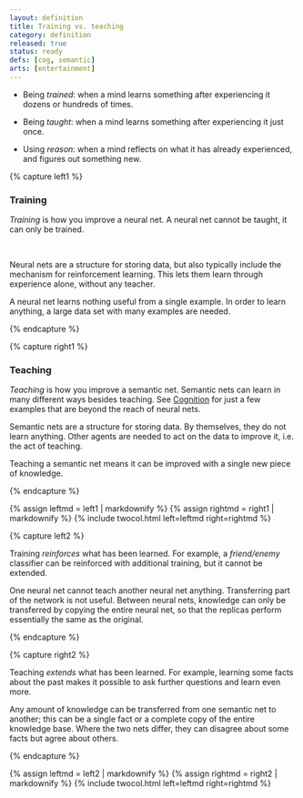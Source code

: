 ```yaml
---
layout: definition
title: Training vs. teaching
category: definition
released: true
status: ready
defs: [cog, semantic]
arts: [entertainment]
---
```


* Being *trained*: when a mind learns something after experiencing it dozens or hundreds of times.

* Being *taught*: when a mind learns something after experiencing it just once.

* Using *reason*: when a mind reflects on what it has already experienced, and figures out something new.

<p class="mb-5"/>

{% capture left1 %}

### Training

*Training* is how you improve a neural net. A neural net cannot be taught, it can only be trained.

<p class="mb-4"/>&nbsp;
<p class="mb-3"/>

Neural nets are a structure for storing data, but also typically include
the mechanism for reinforcement learning. This lets them learn through
experience alone, without any teacher.

A neural net learns nothing useful from a single example. In order to
learn anything, a large data set with many examples are needed.

{% endcapture %}

{% capture right1 %}

### Teaching

*Teaching* is how you improve a semantic net. Semantic nets can learn
in many different ways besides teaching. See [Cognition](cog) for just
a few examples that are beyond the reach of neural nets.

Semantic nets are a structure for storing data. By themselves, they do not learn anything.
Other agents are needed to act on the data to improve it, i.e. the act of teaching.

Teaching a semantic net means it can be improved with a single new piece of knowledge.


{% endcapture %}

{% assign leftmd = left1 | markdownify %}
{% assign rightmd = right1 | markdownify %}
{% include twocol.html left=leftmd right=rightmd %}

{% capture left2 %}

Training *reinforces* what has been learned. For example, a
*friend/enemy* classifier can be reinforced with additional training,
but it cannot be extended.

One neural net cannot teach another neural net anything. Transferring
part of the network is not useful. Between neural nets, knowledge can
only be transferred by copying the entire neural net, so that the
replicas perform essentially the same as the original.

{% endcapture %}

{% capture right2 %}

Teaching *extends* what has been learned. For example, learning some
facts about the past makes it possible to ask further questions and
learn even more.

Any amount of knowledge can be transferred from one semantic net to
another; this can be a single fact or a complete copy of the entire
knowledge base.  Where the two nets differ, they can disagree about
some facts but agree about others.

{% endcapture %}


{% assign leftmd = left2 | markdownify %}
{% assign rightmd = right2 | markdownify %}
{% include twocol.html left=leftmd right=rightmd %}


